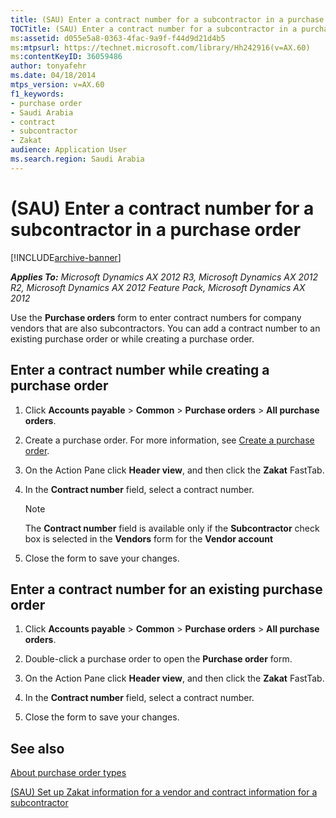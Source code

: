 ```yaml
---
title: (SAU) Enter a contract number for a subcontractor in a purchase order
TOCTitle: (SAU) Enter a contract number for a subcontractor in a purchase order
ms:assetid: d055e5a8-0363-4fac-9a9f-f44d9d21d4b5
ms:mtpsurl: https://technet.microsoft.com/library/Hh242916(v=AX.60)
ms:contentKeyID: 36059486
author: tonyafehr
ms.date: 04/18/2014
mtps_version: v=AX.60
f1_keywords:
- purchase order
- Saudi Arabia
- contract
- subcontractor
- Zakat
audience: Application User
ms.search.region: Saudi Arabia
---
```


# (SAU) Enter a contract number for a subcontractor in a purchase order 


[!INCLUDE[archive-banner](includes/archive-banner.md)]


_**Applies To:** Microsoft Dynamics AX 2012 R3, Microsoft Dynamics AX 2012 R2, Microsoft Dynamics AX 2012 Feature Pack, Microsoft Dynamics AX 2012_

Use the **Purchase orders** form to enter contract numbers for company vendors that are also subcontractors. You can add a contract number to an existing purchase order or while creating a purchase order.

## Enter a contract number while creating a purchase order

1.  Click **Accounts payable** \> **Common** \> **Purchase orders** \> **All purchase orders**.

2.  Create a purchase order. For more information, see [Create a purchase order](create-a-purchase-order.md).

3.  On the Action Pane click **Header view**, and then click the **Zakat** FastTab.

4.  In the **Contract number** field, select a contract number.
    

    > [!NOTE]
    > <P>The <STRONG>Contract number</STRONG> field is available only if the <STRONG>Subcontractor</STRONG> check box is selected in the <STRONG>Vendors</STRONG> form for the <STRONG>Vendor account</STRONG></P>



5.  Close the form to save your changes.

## Enter a contract number for an existing purchase order

1.  Click **Accounts payable** \> **Common** \> **Purchase orders** \> **All purchase orders**.

2.  Double-click a purchase order to open the **Purchase order** form.

3.  On the Action Pane click **Header view**, and then click the **Zakat** FastTab.

4.  In the **Contract number** field, select a contract number.

5.  Close the form to save your changes.

## See also

[About purchase order types](about-purchase-order-types.md)

[(SAU) Set up Zakat information for a vendor and contract information for a subcontractor](sau-set-up-zakat-information-for-a-vendor-and-contract-information-for-a-subcontractor.md)

  


